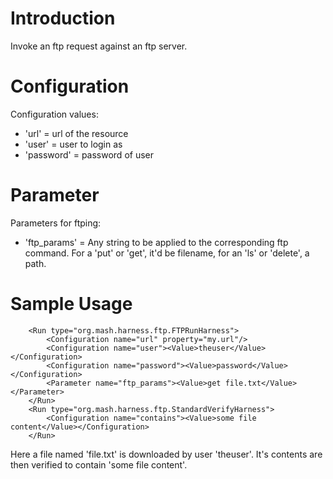 # Introduction #

Invoke an ftp request against an ftp server.

# Configuration #
Configuration values:
  * 'url' = url of the resource
  * 'user' = user to login as
  * 'password' = password of user

# Parameter #
Parameters for ftping:
  * 'ftp\_params' = Any string to be applied to the corresponding ftp command.  For a 'put' or 'get', it'd be filename, for an 'ls' or 'delete', a path.

# Sample Usage #
```
    <Run type="org.mash.harness.ftp.FTPRunHarness">
        <Configuration name="url" property="my.url"/>
        <Configuration name="user"><Value>theuser</Value></Configuration>
        <Configuration name="password"><Value>password</Value></Configuration>
        <Parameter name="ftp_params"><Value>get file.txt</Value></Parameter>
    </Run>
    <Run type="org.mash.harness.ftp.StandardVerifyHarness">
        <Configuration name="contains"><Value>some file content</Value></Configuration>
    </Run>
```

Here a file named 'file.txt' is downloaded by user 'theuser'.  It's contents are then verified to contain 'some file content'.